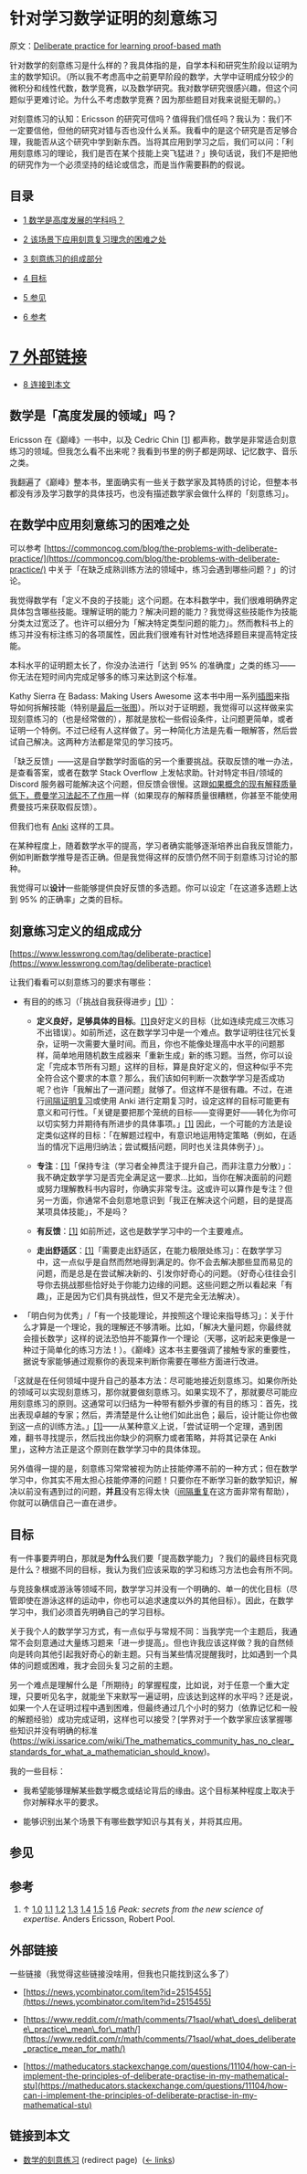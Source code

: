 # 针对学习数学证明的刻意练习

原文：[Deliberate practice for learning proof-based math](https://wiki.issarice.com/wiki/Deliberate_practice_for_learning_proof-based_math)

针对数学的刻意练习是什么样的？我具体指的是，自学本科和研究生阶段以证明为主的数学知识。（所以我不考虑高中之前更早阶段的数学，大学中证明成分较少的微积分和线性代数，数学竞赛，以及数学研究。我对数学研究很感兴趣，但这个问题似乎更难讨论。为什么不考虑数学竞赛？因为那些题目对我来说挺无聊的。）

对刻意练习的认知：Ericsson 的研究可信吗？值得我们信任吗？我认为：我们不一定要信他，但他的研究对错与否也没什么关系。我看中的是这个研究是否足够合理，我能否从这个研究中学到新东西。当将其应用到学习之后，我们可以问：「利用刻意练习的理论，我们是否在某个技能上突飞猛进？」换句话说，我们不是把他的研究作为一个必须坚持的结论或信念，而是当作需要斟酌的假说。

## 目录

* [1 数学是高度发展的学科吗？](https://wiki.issarice.com#how_is_math_a_.22highly_developed_field.22.3F)

* [2 该场景下应用刻意复习理念的困难之处](https://wiki.issarice.com#Some_difficulties_with_applying_deliberate_practice_in_this_setting)

* [3 刻意练习的组成部分](https://wiki.issarice.com#Parts_of_the_definition_of_deliberate_practice)

* [4 目标](https://wiki.issarice.com#Goals)

* [5 参见](https://wiki.issarice.com#See_also)

* [6 参考](https://wiki.issarice.com#References)

# [7 外部链接](https://www.gwern.net/Spaced-repetition#external-links)

* [8 连接到本文](#What_links_here)

## 数学是「高度发展的领域」吗？

Ericsson 在《巅峰》一书中，以及 Cedric Chin [[1]](https://wiki.issarice.comhttps://commoncog.com/blog/the-problems-with-deliberate-practice/) 都声称，数学是非常适合刻意练习的领域。但我怎么看不出来呢？我看到书里的例子都是网球、记忆数字、音乐之类。

我翻遍了《巅峰》整本书，里面确实有一些关于数学家及其特质的讨论，但整本书都没有涉及学习数学的具体技巧，也没有描述数学家会做什么样的「刻意练习」。

## 在数学中应用刻意练习的困难之处

可以参考 [https://commoncog.com/blog/the-problems-with-deliberate-practice/](https://commoncog.com/blog/the-problems-with-deliberate-practice/) 中关于「在缺乏成熟训练方法的领域中，练习会遇到哪些问题？」的讨论。

我觉得数学有「定义不良的子技能」这个问题。在本科数学中，我们很难明确界定具体包含哪些技能。理解证明的能力？解决问题的能力？我觉得这些技能作为技能分类太过宽泛了。也许可以细分为「解决特定类型问题的能力」。然而教科书上的练习并没有标注练习的各项属性，因此我们很难有针对性地选择题目来提高特定技能。

本科水平的证明题太长了，你没办法进行「达到 95% 的准确度」之类的练习——你无法在短时间内完成足够多的练习来达到这个标准。

Kathy Sierra 在 Badass: Making Users Awesome 这本书中用一系列[插图](https://wiki.issarice.comhttps://commoncog.com/blog/the-problems-with-deliberate-practice/)来指导如何拆解技能（特别是[最后一张图](https://wiki.issarice.comhttps://commoncog.com/blog/content/images/2019/01/photo_2019-01-23_17-46-21.b7175b8dcbd641019ce3afb87d90ec5d.jpg)）。所以对于证明题，我觉得可以这样做来实现刻意练习的（也是经常做的），那就是放松一些假设条件，让问题更简单，或者证明一个特例。不过已经有人这样做了。另一种简化方法是先看一眼解答，然后尝试自己解决。这两种方法都是常见的学习技巧。

「缺乏反馈」——这是自学数学时面临的另一个重要挑战。获取反馈的唯一办法，是查看答案，或者在数学 Stack Overflow 上发帖求助。针对特定书目/领域的 Discord 服务器可能解决这个问题，但反馈会很慢。这跟[如果概念的现有解释质量低下，费曼学习法起不了作用](https://wiki.issarice.com/wiki/Feynman_technique_fails_when_existing_explanations_are_bad)一样（如果现存的解释质量很糟糕，你甚至不能使用费曼技巧来获取假反馈）。

但我们也有 [Anki](https://wiki.issarice.com/wiki/Anki) 这样的工具。

在某种程度上，随着数学水平的提高，学习者确实能够逐渐培养出自我反馈能力，例如判断数学推导是否正确。但是我觉得这样的反馈仍然不同于刻意练习讨论的那种。

我觉得可以**设计**一些能够提供良好反馈的多选题。你可以设定「在这道多选题上达到 95% 的正确率」之类的目标。

## 刻意练习定义的组成成分

[https://www.lesswrong.com/tag/deliberate-practice](https://www.lesswrong.com/tag/deliberate-practice)

让我们看看可以刻意练习的要求有哪些：

* 有目的的练习（「挑战自我获得进步」[[1]](https://wiki.issarice.com#cite_note-peak-1)）：

    + **定义良好，足够具体的目标**。[[1]](https://wiki.issarice.com#cite_note-peak-1)良好定义的目标（比如连续完成三次练习不出错误）。如前所述，这在数学学习中是一个难点。数学证明往往冗长复杂，证明一次需要大量时间。而且，你也不能像处理高中水平的问题那样，简单地用随机数生成器来「重新生成」新的练习题。当然，你可以设定「完成本节所有习题」这样的目标，算是良好定义的，但这种似乎不完全符合这个要求的本意？那么，我们该如何判断一次数学学习是否成功呢？也许「我解出了一道问题」就够了。但这样不是很有趣。不过，在进行[间隔证明复习](https://wiki.issarice.com/wiki/Spaced_proof_review)或使用 Anki 进行定期复习时，设定这样的目标可能更有意义和可行性。「关键是要把那个笼统的目标——变得更好——转化为你可以切实努力并期待有所进步的具体事项。」[[1]](https://wiki.issarice.com#cite_note-peak-1) 因此，一个可能的方法是设定类似这样的目标：「在解题过程中，有意识地运用特定策略（例如，在适当的情况下运用归纳法；尝试概括问题，同时也关注具体例子）」。

	+ **专注**：[[1]](https://wiki.issarice.com#cite_note-peak-1)「保持专注（学习者全神贯注于提升自己，而非注意力分散）」：我不确定数学学习是否完全满足这一要求...比如，当你在解决面前的问题或努力理解教科书内容时，你确实非常专注。这或许可以算作是专注？但另一方面，你通常不会刻意地意识到「我正在解决这个问题，目的是提高某项具体技能」，不是吗？

	+ **有反馈**：[[1]](https://wiki.issarice.com#cite_note-peak-1) 如前所述，这也是数学学习中的一个主要难点。

	+ **走出舒适区**：[[1]](https://wiki.issarice.com#cite_note-peak-1)「需要走出舒适区，在能力极限处练习」：在数学学习中，这一点似乎是自然而然地得到满足的。你不会去解决那些显而易见的问题，而是总是在尝试解决新的、引发你好奇心的问题。（好奇心往往会引导你去挑战那些恰好处于你能力边缘的问题。这些问题之所以看起来「有趣」，正是因为它们具有挑战性，但又不是完全无法解决）。

* 「明白何为优秀」/「有一个技能理论，并按照这个理论来指导练习」：关于什么才算是一个理论，我的理解还不够清晰。比如，「解决大量问题，你最终就会擅长数学」这样的说法恐怕并不能算作一个理论（天哪，这听起来更像是一种过于简单化的练习方法！）。《巅峰》这本书主要强调了接触专家的重要性，据说专家能够通过观察你的表现来判断你需要在哪些方面进行改进。

「这就是在任何领域中提升自己的基本方法：尽可能地接近刻意练习。如果你所处的领域可以实现刻意练习，那你就要做刻意练习。如果实现不了，那就要尽可能应用刻意练习的原则。这通常可以归结为一种带有额外步骤的有目的练习：首先，找出表现卓越的专家；然后，弄清楚是什么让他们如此出色；最后，设计能让你也做到这一点的训练方法。」[[1]](https://wiki.issarice.com#cite_note-peak-1)——从某种意义上说，「尝试证明一个定理，遇到困难，翻书寻找提示，然后找出你缺少的洞察力或者策略，并将其记录在 Anki 里」，这种方法正是这个原则在数学学习中的具体体现。

另外值得一提的是，刻意练习常常被视为防止技能停滞不前的一种方式；但在数学学习中，你其实不用太担心技能停滞的问题！只要你在不断学习新的数学知识，解决以前没有遇到过的问题，**并且**没有忘得太快（[间隔重复](https://wiki.issarice.com/wiki/Spaced_repetition)在这方面非常有帮助），你就可以确信自己一直在进步。

## 目标

有一件事要弄明白，那就是**为什么**我们要「提高数学能力」？我们的最终目标究竟是什么？根据不同的目标，我认为我们应该采取的学习和练习方法也会有所不同。

与竞技象棋或游泳等领域不同，数学学习并没有一个明确的、单一的优化目标（尽管即使在游泳这样的运动中，你也可以追求速度以外的其他目标）。因此，在数学学习中，我们必须首先明确自己的学习目标。

关于我个人的数学学习方式，有一点似乎与常规不同：当我学完一个主题后，我通常不会刻意通过大量练习题来「进一步提高」。但也许我应该这样做？我的自然倾向是转向其他引起我好奇心的新主题。只有当某些情况提醒我时，比如遇到一个具体的问题或困难，我才会回头复习之前的主题。

另一个难点是理解什么是「所期待」的掌握程度，比如说，对于任意一个重大定理，只要听见名字，就能坐下来默写一遍证明，应该达到这样的水平吗？还是说，如果一个人在证明过程中遇到困难，但最终通过几个小时的努力（依靠记忆和一般的解题经验）成功完成证明，这样也可以接受？[学界对于一个数学家应该掌握哪些知识并没有明确的标准(https://wiki.issarice.com/wiki/The_mathematics_community_has_no_clear_standards_for_what_a_mathematician_should_know)。

我的一些目标：

* 我希望能够理解某些数学概念或结论背后的缘由。这个目标某种程度上取决于你对解释水平的要求。

* 能够识别出某个场景下有哪些数学知识与其有关，并将其应用。

## 参见

## 参考

1. ↑ [1.0](https://wiki.issarice.com#cite_ref-peak_1-0) [1.1](https://wiki.issarice.com#cite_ref-peak_1-1) [1.2](https://wiki.issarice.com#cite_ref-peak_1-2) [1.3](https://wiki.issarice.com#cite_ref-peak_1-3) [1.4](https://wiki.issarice.com#cite_ref-peak_1-4) [1.5](https://wiki.issarice.com#cite_ref-peak_1-5) [1.6](https://wiki.issarice.com#cite_ref-peak_1-6) *Peak: secrets from the new science of expertise*. Anders Ericsson, Robert Pool.

## 外部链接

一些链接（我觉得这些链接没啥用，但我也只能找到这么多了）

* [https://news.ycombinator.com/item?id=2515455](https://news.ycombinator.com/item?id=2515455)

* [https://www.reddit.com/r/math/comments/71saol/what\_does\_deliberate\_practice\_mean\_for\_math/](https://www.reddit.com/r/math/comments/71saol/what_does_deliberate_practice_mean_for_math/)

* [https://matheducators.stackexchange.com/questions/11104/how-can-i-implement-the-principles-of-deliberate-practise-in-my-mathematical-stu](https://matheducators.stackexchange.com/questions/11104/how-can-i-implement-the-principles-of-deliberate-practise-in-my-mathematical-stu)

## 链接到本文

* [数学的刻意练习](https://wiki.issarice.com/index.php?title=Deliberate_practice_for_math&redirect=no) (redirect page) ‎ ([← links](https://wiki.issarice.com/index.php?title=Special:WhatLinksHere&target=Deliberate+practice+for+math))